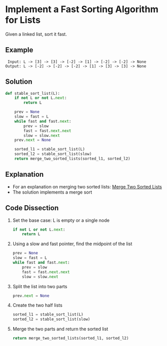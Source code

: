 # Implement a Fast Sorting Algorithm for Lists
Given a linked list, sort it fast.

## Example
```
 Input: L -> [3] -> [3] -> [-2] -> [1] -> [-2] -> [-2] -> None
Output: L -> [-2] -> [-2] -> [-2] -> [1] -> [3] -> [3] -> None
```

## Solution
```python
def stable_sort_list(L):
    if not L or not L.next:
        return L

    prev = None
    slow = fast = L
    while fast and fast.next:
        prev = slow
        fast = fast.next.next
        slow = slow.next
    prev.next = None

    sorted_l1 = stable_sort_list(L)
    sorted_l2 = stable_sort_list(slow)
    return merge_two_sorted_lists(sorted_l1, sorted_l2)
```

## Explanation
* For an explanation on merging two sorted lists: [Merge Two Sorted Lists](#sorted_lists_merge.md)
* The solution implements a merge sort

## Code Dissection
1. Set the base case: L is empty or a single node
    ```python
    if not L or not L.next:
        return L
    ```
2. Using a slow and fast pointer, find the midpoint of the list
    ```python
    prev = None
    slow = fast = L
    while fast and fast.next:
        prev = slow
        fast = fast.next.next
        slow = slow.next
    ```
3. Split the list into two parts
    ```python
    prev.next = None
    ```
4. Create the two half lists
    ```python
    sorted_l1 = stable_sort_list(L)
    sorted_l2 = stable_sort_list(slow)
    ```
5. Merge the two parts and return the sorted list
    ```python
    return merge_two_sorted_lists(sorted_l1, sorted_l2)
    ```
